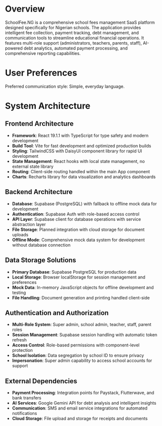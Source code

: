 # Overview

SchoolFee.NG is a comprehensive school fees management SaaS platform designed specifically for Nigerian schools. The application provides intelligent fee collection, payment tracking, debt management, and communication tools to streamline educational financial operations. It features multi-role support (administrators, teachers, parents, staff), AI-powered debt analytics, automated payment processing, and comprehensive reporting capabilities.

# User Preferences

Preferred communication style: Simple, everyday language.

# System Architecture

## Frontend Architecture
- **Framework**: React 19.1.1 with TypeScript for type safety and modern development
- **Build Tool**: Vite for fast development and optimized production builds
- **Styling**: TailwindCSS with DaisyUI component library for rapid UI development
- **State Management**: React hooks with local state management, no external state library
- **Routing**: Client-side routing handled within the main App component
- **Charts**: Recharts library for data visualization and analytics dashboards

## Backend Architecture
- **Database**: Supabase (PostgreSQL) with fallback to offline mock data for development
- **Authentication**: Supabase Auth with role-based access control
- **API Layer**: Supabase client for database operations with service abstraction layer
- **File Storage**: Planned integration with cloud storage for document uploads
- **Offline Mode**: Comprehensive mock data system for development without database connection

## Data Storage Solutions
- **Primary Database**: Supabase PostgreSQL for production data
- **Local Storage**: Browser localStorage for session management and preferences
- **Mock Data**: In-memory JavaScript objects for offline development and testing
- **File Handling**: Document generation and printing handled client-side

## Authentication and Authorization
- **Multi-Role System**: Super admin, school admin, teacher, staff, parent roles
- **Session Management**: Supabase session handling with automatic token refresh
- **Access Control**: Role-based permissions with component-level protection
- **School Isolation**: Data segregation by school ID to ensure privacy
- **Impersonation**: Super admin capability to access school accounts for support

## External Dependencies
- **Payment Processing**: Integration points for Paystack, Flutterwave, and bank transfers
- **AI Services**: Google Gemini API for debt analysis and intelligent insights
- **Communication**: SMS and email service integrations for automated notifications
- **Cloud Storage**: File upload and storage for receipts and documents